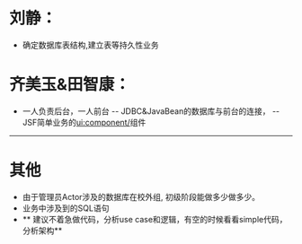 # 刘静：
- 确定数据库表结构,建立表等持久性业务

# 齐美玉&田智康：
- 一人负责后台，一人前台 
 -- JDBC&JavaBean的数据库与前台的连接，
 -- JSF简单业务的<ui:component/>组件

<hr/>

# 其他
+ 由于管理员Actor涉及的数据库在校外组, 初级阶段能做多少做多少。
+ 业务中涉及到的SQL语句
+ ** 建议不着急做代码，分析use case和逻辑，有空的时候看看simple代码，分析架构**
